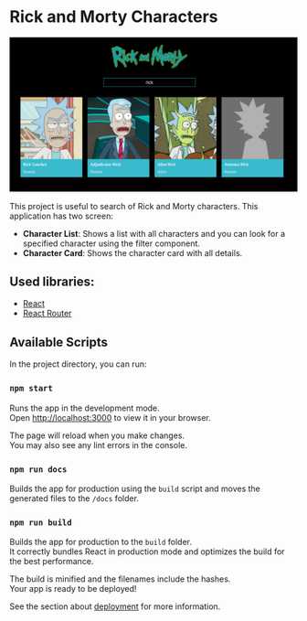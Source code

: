 # Rick and Morty Characters

![Screenshot](img/screenshot.png)

This project is useful to search of Rick and Morty characters.
This application has two screen:

- **Character List**: Shows a list with all characters and you can look for a specified character using the filter component.
- **Character Card**: Shows the character card with all details.

## Used libraries:

- [React](https://es.reactjs.org/)
- [React Router](https://reactrouter.com/)

## Available Scripts

In the project directory, you can run:

### `npm start`

Runs the app in the development mode.\
Open [http://localhost:3000](http://localhost:3000) to view it in your browser.

The page will reload when you make changes.\
You may also see any lint errors in the console.

### `npm run docs`

Builds the app for production using the `build` script and moves the generated files to the `/docs` folder.

### `npm run build`

Builds the app for production to the `build` folder.\
It correctly bundles React in production mode and optimizes the build for the best performance.

The build is minified and the filenames include the hashes.\
Your app is ready to be deployed!

See the section about [deployment](https://facebook.github.io/create-react-app/docs/deployment) for more information.
